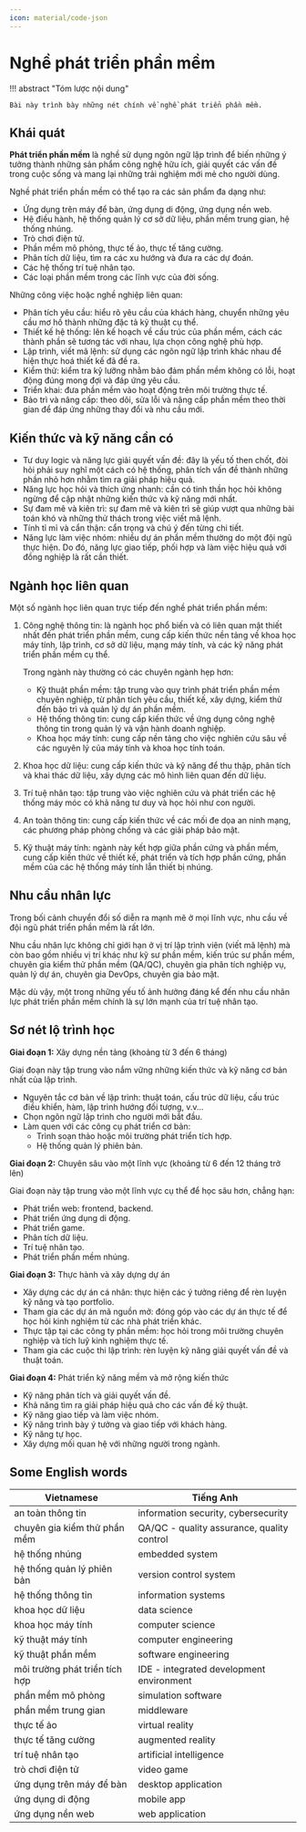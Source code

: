```yaml
---
icon: material/code-json
---
```


# Nghề phát triển phần mềm

!!! abstract "Tóm lược nội dung"

    Bài này trình bày những nét chính về nghề phát triển phần mềm.

## Khái quát

**Phát triển phần mềm** là nghề sử dụng ngôn ngữ lập trình để biến những ý tưởng thành những sản phẩm công nghệ hữu ích, giải quyết các vấn đề trong cuộc sống và mang lại những trải nghiệm mới mẻ cho người dùng.

Nghề phát triển phần mềm có thể tạo ra các sản phẩm đa dạng như:

- Ứng dụng trên máy để bàn, ứng dụng di động, ứng dụng nền web.
- Hệ điều hành, hệ thống quản lý cơ sở dữ liệu, phần mềm trung gian, hệ thống nhúng.
- Trò chơi điện tử.
- Phần mềm mô phỏng, thực tế ảo, thực tế tăng cường.
- Phân tích dữ liệu, tìm ra các xu hướng và đưa ra các dự đoán.
- Các hệ thống trí tuệ nhân tạo.
- Các loại phần mềm trong các lĩnh vực của đời sống.

Những công việc hoặc nghề nghiệp liên quan:

- Phân tích yêu cầu: hiểu rõ yêu cầu của khách hàng, chuyển những yêu cầu mơ hồ thành những đặc tả kỹ thuật cụ thể.
- Thiết kế hệ thống: lên kế hoạch về cấu trúc của phần mềm, cách các thành phần sẽ tương tác với nhau, lựa chọn công nghệ phù hợp.
- Lập trình, viết mã lệnh: sử dụng các ngôn ngữ lập trình khác nhau để hiện thực hoá thiết kế đã đề ra.
- Kiểm thử: kiểm tra kỹ lưỡng nhằm bảo đảm phần mềm không có lỗi, hoạt động đúng mong đợi và đáp ứng yêu cầu.
- Triển khai: đưa phần mềm vào hoạt động trên môi trường thực tế.
- Bảo trì và nâng cấp: theo dõi, sửa lỗi và nâng cấp phần mềm theo thời gian để đáp ứng những thay đổi và nhu cầu mới.

## Kiến thức và kỹ năng cần có

- Tư duy logic và năng lực giải quyết vấn đề: đây là yếu tố then chốt, đòi hỏi phải suy nghĩ một cách có hệ thống, phân tích vấn đề thành những phần nhỏ hơn nhằm tìm ra giải pháp hiệu quả.
- Năng lực học hỏi và thích ứng nhanh: cần có tinh thần học hỏi không ngừng để cập nhật những kiến thức và kỹ năng mới nhất.
- Sự đam mê và kiên trì: sự đam mê và kiên trì sẽ giúp vượt qua những bài toán khó và những thử thách trong việc viết mã lệnh.
- Tính tỉ mỉ và cẩn thận: cẩn trọng và chú ý đến từng chi tiết.
- Năng lực làm việc nhóm: nhiều dự án phần mềm thường do một đội ngũ thực hiện. Do đó, năng lực giao tiếp, phối hợp và làm việc hiệu quả với đồng nghiệp là rất cần thiết.

## Ngành học liên quan

Một số ngành học liên quan trực tiếp đến nghề phát triển phần mềm:

1. Công nghệ thông tin: là ngành học phổ biến và có liên quan mật thiết nhất đến phát triển phần mềm, cung cấp kiến thức nền tảng về khoa học máy tính, lập trình, cơ sở dữ liệu, mạng máy tính, và các kỹ năng phát triển phần mềm cụ thể.

    Trong ngành này thường có các chuyên ngành hẹp hơn:

    - Kỹ thuật phần mềm: tập trung vào quy trình phát triển phần mềm chuyên nghiệp, từ phân tích yêu cầu, thiết kế, xây dựng, kiểm thử đến bảo trì và quản lý dự án phần mềm.
    - Hệ thống thông tin: cung cấp kiến thức về ứng dụng công nghệ thông tin trong quản lý và vận hành doanh nghiệp.
    - Khoa học máy tính: cung cấp nền tảng cho việc nghiên cứu sâu về các nguyên lý của máy tính và khoa học tính toán.

2. Khoa học dữ liệu: cung cấp kiến thức và kỹ năng để thu thập, phân tích và khai thác dữ liệu, xây dựng các mô hình liên quan đến dữ liệu.
3. Trí tuệ nhân tạo: tập trung vào việc nghiên cứu và phát triển các hệ thống máy móc có khả năng tư duy và học hỏi như con người.
4. An toàn thông tin: cung cấp kiến thức về các mối đe dọa an ninh mạng, các phương pháp phòng chống và các giải pháp bảo mật.
5. Kỹ thuật máy tính: ngành này kết hợp giữa phần cứng và phần mềm, cung cấp kiến thức về thiết kế, phát triển và tích hợp phần cứng, phần mềm của các hệ thống máy tính lẫn thiết bị nhúng.

## Nhu cầu nhân lực

Trong bối cảnh chuyển đổi số diễn ra mạnh mẽ ở mọi lĩnh vực, nhu cầu về đội ngũ phát triển phần mềm là rất lớn.

Nhu cầu nhân lực không chỉ giới hạn ở vị trí lập trình viên (viết mã lệnh) mà còn bao gồm nhiều vị trí khác như kỹ sư phần mềm, kiến trúc sư phần mềm, chuyên gia kiểm thử phần mềm (QA/QC), chuyên gia phân tích nghiệp vụ, quản lý dự án, chuyên gia DevOps, chuyên gia bảo mật.

Mặc dù vậy, một trong những yếu tố ảnh hưởng đáng kể đến nhu cầu nhân lực phát triển phần mềm chính là sự lớn mạnh của trí tuệ nhân tạo.

## Sơ nét lộ trình học

**Giai đoạn 1:** Xây dựng nền tảng (khoảng từ 3 đến 6 tháng)

Giai đoạn này tập trung vào nắm vững những kiến thức và kỹ năng cơ bản nhất của lập trình.

- Nguyên tắc cơ bản về lập trình: thuật toán, cấu trúc dữ liệu, cấu trúc điều khiển, hàm, lập trình hướng đối tượng, v.v...
- Chọn  ngôn ngữ lập trình cho người mới bắt đầu.
- Làm quen với các công cụ phát triển cơ bản:
    - Trình soạn thảo hoặc môi trường phát triển tích hợp.
    - Hệ thống quản lý phiên bản.

**Giai đoạn 2:** Chuyên sâu vào một lĩnh vực (khoảng từ 6 đến 12 tháng trở lên)

Giai đoạn này tập trung vào một lĩnh vực cụ thể để học sâu hơn, chẳng hạn:

- Phát triển web: frontend, backend.
- Phát triển ứng dụng di động.
- Phát triển game.
- Phân tích dữ liệu.
- Trí tuệ nhân tạo.
- Phát triển phần mềm nhúng.

**Giai đoạn 3:** Thực hành và xây dựng dự án

- Xây dựng các dự án cá nhân: thực hiện các ý tưởng riêng để rèn luyện kỹ năng và tạo portfolio.
- Tham gia các dự án mã nguồn mở: đóng góp vào các dự án thực tế để học hỏi kinh nghiệm từ các nhà phát triển khác.
- Thực tập tại các công ty phần mềm: học hỏi trong môi trường chuyên nghiệp và tích luỹ kinh nghiệm thực tế.
- Tham gia các cuộc thi lập trình: rèn luyện kỹ năng giải quyết vấn đề và thuật toán.

**Giai đoạn 4:** Phát triển kỹ năng mềm và mở rộng kiến thức

- Kỹ năng phân tích và giải quyết vấn đề.
- Khả năng tìm ra giải pháp hiệu quả cho các vấn đề kỹ thuật.
- Kỹ năng giao tiếp và làm việc nhóm.
- Kỹ năng trình bày ý tưởng và giao tiếp với khách hàng.
- Kỹ năng tự học.
- Xây dựng mối quan hệ với những người trong ngành.

## Some English words

| Vietnamese | Tiếng Anh | 
| --- | --- |
| an toàn thông tin | information security, cybersecurity |
| chuyên gia kiểm thử phần mềm | QA/QC - quality assurance, quality control |
| hệ thống nhúng | embedded system |
| hệ thống quản lý phiên bản | version control system |
| hệ thống thông tin | information systems |
| khoa học dữ liệu | data science |
| khoa học máy tính | computer science |
| kỹ thuật máy tính | computer engineering |
| kỹ thuật phần mềm | software engineering |
| môi trường phát triển tích hợp | IDE - integrated development environment |
| phần mềm mô phỏng | simulation software |
| phần mềm trung gian | middleware |
| thực tế ảo | virtual reality |
| thực tế tăng cường | augmented reality |
| trí tuệ nhân tạo | artificial intelligence |
| trò chơi điện tử | video game |
| ứng dụng trên máy để bàn | desktop application |
| ứng dụng di động | mobile app |
| ứng dụng nền web | web application |
